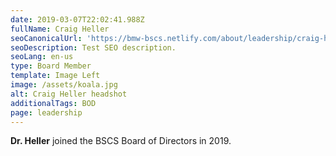 ```yaml
---
date: 2019-03-07T22:02:41.988Z
fullName: Craig Heller
seoCanonicalUrl: 'https://bmw-bscs.netlify.com/about/leadership/craig-heller'
seoDescription: Test SEO description.
seoLang: en-us
type: Board Member
template: Image Left
image: /assets/koala.jpg
alt: Craig Heller headshot
additionalTags: BOD
page: leadership
---
```


**Dr. Heller** joined the BSCS Board of Directors in 2019.
